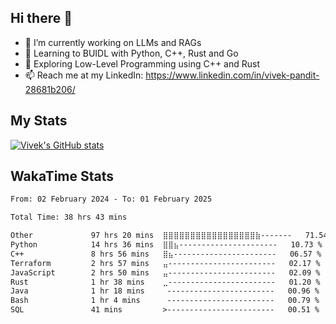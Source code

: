 ## Hi there 👋

- 🔭 I’m currently working on LLMs and RAGs
- 🌱 Learning to BUIDL with Python, C++, Rust and Go 
- 🤔 Exploring Low-Level Programming using C++ and Rust 
- 📫 Reach me at my LinkedIn: https://www.linkedin.com/in/vivek-pandit-28681b206/

## My Stats
[![Vivek's GitHub stats](https://github-readme-stats.vercel.app/api?username=ipanditi&show_icons=true&theme=dark)](https://ipanditi.github.io/)

## WakaTime Stats
<!--START_SECTION:waka-->

```txt
From: 02 February 2024 - To: 01 February 2025

Total Time: 38 hrs 43 mins

Other             97 hrs 20 mins  ⣿⣿⣿⣿⣿⣿⣿⣿⣿⣿⣿⣿⣿⣿⣿⣿⣿⣷-------   71.54 %
Python            14 hrs 36 mins  ⣿⣿⣦----------------------   10.73 %
C++               8 hrs 56 mins   ⣿⣦-----------------------   06.57 %
Terraform         2 hrs 57 mins   ⣤------------------------   02.17 %
JavaScript        2 hrs 50 mins   ⣤------------------------   02.09 %
Rust              1 hr 38 mins    ⣀------------------------   01.20 %
Java              1 hr 18 mins     ------------------------   00.96 %
Bash              1 hr 4 mins      ------------------------   00.79 %
SQL               41 mins         >------------------------   00.51 %
```

<!--END_SECTION:waka-->


